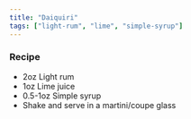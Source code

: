 ```yaml
---
title: "Daiquiri"
tags: ["light-rum", "lime", "simple-syrup"]
---
```


### Recipe

- 2oz Light rum
- 1oz Lime juice
- 0.5-1oz Simple syrup
- Shake and serve in a martini/coupe glass
